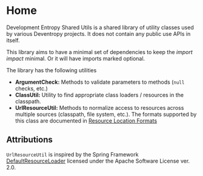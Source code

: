 <!--
Copyright 2015 Development Entropy (deventropy.org) Contributors

Licensed under the Apache License, Version 2.0 (the "License");
you may not use this file except in compliance with the License.
You may obtain a copy of the License at

    http://www.apache.org/licenses/LICENSE-2.0

Unless required by applicable law or agreed to in writing, software
distributed under the License is distributed on an "AS IS" BASIS,
WITHOUT WARRANTIES OR CONDITIONS OF ANY KIND, either express or implied.
See the License for the specific language governing permissions and
limitations under the License.
-->

# Home

Development Entropy Shared Utils is a shared library of utility classes used by various Deventropy projects. It does not
contain any public use APIs in itself.

This library aims to have a minimal set of dependencies to keep the *import impact* minimal. Or it will have imports
marked optional.

The library has the following utilities

* **ArgumentCheck:** Methods to validate parameters to methods (`null` checks, etc.)
* **ClassUtil:** Utility to find appropriate class loaders / resources in the classpath.
* **UrlResourceUtil:** Methods to normalize access to resources across multiple sources (classpath, file system, etc.).
	The formats supported by this class are documented in [Resource Location Formats](./resource-location-formats.html)

## Attributions

`UrlResourceUtil` is inspired by the Spring Framework [DefaultResourceLoader](http://tinyurl.com/gp4eagg) licensed
under the Apache Software License ver. 2.0.
